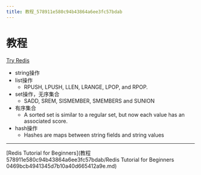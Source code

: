 ```yaml
---
title: 教程_578911e580c94b43864a6ee3fc57bdab
---
```


# 教程

[Try Redis](http://try.redis.io/)

- string操作
- list操作
    - RPUSH, LPUSH, LLEN, LRANGE, LPOP, and RPOP.
- set操作，无序集合
    - SADD, SREM, SISMEMBER, SMEMBERS and SUNION
- 有序集合
    - A sorted set is similar to a regular set, but now each value has an associated score.
- hash操作
    - Hashes are maps between string fields and string values

---

[Redis Tutorial for Beginners](教程 578911e580c94b43864a6ee3fc57bdab/Redis Tutorial for Beginners 0469bcb4941345d7b10a40d665412a9e.md)

[](https://www.openmymind.net/2011/11/8/Redis-Zero-To-Master-In-30-Minutes-Part-1/)
